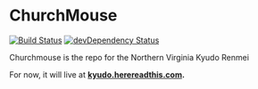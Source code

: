 ChurchMouse
===========

[![Build Status](https://secure.travis-ci.org/herereadthis/churchmouse.svg?branch=master)](http://travis-ci.org/herereadthis/churchmouse)
[![devDependency Status](https://david-dm.org/herereadthis/churchmouse/dev-status.svg)](https://david-dm.org/herereadthis/churchmouse#info=devDependencies)

Churchmouse is the repo for the Northern Virginia Kyudo Renmei

For now, it will live at **[kyudo.herereadthis.com](http://kyudo.herereadthis.com/).**